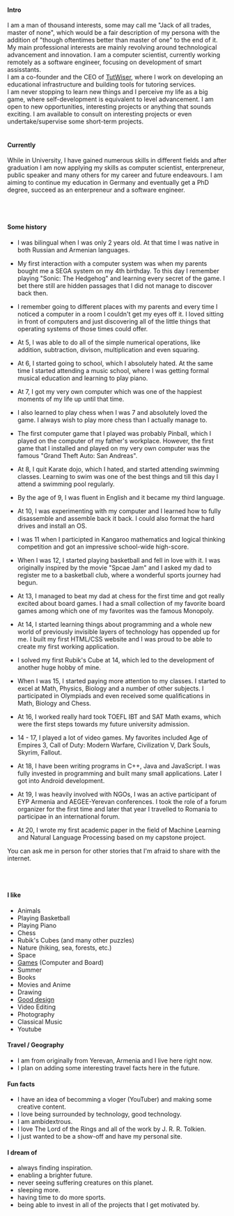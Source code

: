 #### Intro
I am a man of thousand interests, some may call me "Jack of all trades, master of none", which would be a fair description of my persona with the addition of "though oftentimes better than master of one" to the end of it. 
<br>
My main professional interests are mainly revolving around technological advancement and innovation. I am a computer scientist, currently working remotely as a software engineer, focusing on development of smart assisstants. 
<br>
I am a co-founder and the CEO of [TutWiser](https://tutwiser.com), where I work on developing an educational infrastructure and building tools for tutoring services.
<br>
I am never stopping to learn new things and I perceive my life as a big game, where self-development is equivalent to level advancement. I am open to new opportunities, interesting projects or anything that sounds exciting. I am available to consult on interesting projects or even undertake/supervise some short-term projects.
<br><br>
#### Currently
While in University, I have gained numerous skills in different fields and after graduation I am now applying my skills as computer scientist, enterpreneur, public speaker and many others for my career and future endeavours. I am aiming to continue my education in Germany and eventually get a PhD degree, succeed as an enterpreneur and a software engineer.

<br><br>
#### Some history

- I was bilingual when I was only 2 years old. At that time I was native in both Russian and Armenian languages.

- My first interaction with a computer system was when my parents bought me a SEGA system on my 4th birthday. To this day I remember playing "Sonic: The Hedgehog" and learning every secret of the game. I bet there still are hidden passages that I did not manage to discover back then.

- I remember going to different places with my parents and every time I noticed a computer in a room I couldn't get my eyes off it. I loved sitting in front of computers and just discovering all of the little things that operating systems of those times could offer.

- At 5, I was able to do all of the simple numerical operations, like addition, subtraction, divison, multiplication and even squaring.

- At 6, I started going to school, which I absolutely hated. At the same time I started attending a music school, where I was getting formal musical education and learning to play piano.

- At 7, I got my very own computer which was one of the happiest moments of my life up until that time. 

- I also learned to play chess when I was 7 and absolutely loved the game. I always wish to play more chess than I actually manage to.

- The first computer game that I played was probably Pinball, which I played on the computer of my father's workplace. However, the first game that I installed and played on my very own computer was the famous "Grand Theft Auto: San Andreas".

- At 8, I quit Karate dojo, which I hated, and started attending swimming classes. Learning to swim was one of the best things and till this day I attend a swimming pool regularly.

- By the age of 9, I was fluent in English and it became my third language.

- At 10, I was experimenting with my computer and I learned how to fully disassemble and assemble back it back. I could also format the hard drives and install an OS.

- I was 11 when I participted in Kangaroo mathematics and logical thinking competition and got an impressive school-wide high-score.

- When I was 12, I started playing basketball and fell in love with it. I was originally inspired by the movie "Spcae Jam" and I asked my dad to register me to a basketball club, where a wonderful sports journey had begun.

- At 13, I managed to beat my dad at chess for the first time and got really excited about board games. I had a small collection of my favorite board games among which one of my favorites was the famous Monopoly.

- At 14, I started learning things about programming and a whole new world of previously invisible layers of technology has oppended up for me. I built my first HTML/CSS website and I was proud to be able to create my first working application.

- I solved my first Rubik's Cube at 14, which led to the development of another huge hobby of mine.

- When I was 15, I started paying more attention to my classes. I started to excel at Math, Physics, Biology and a number of other subjects. I participated in Olympiads and even received some qualifications in Math, Biology and Chess.

- At 16, I worked really hard took TOEFL IBT and SAT Math exams, which were the first steps towards my future university admission.

- 14 - 17, I played a lot of video games. My favorites included Age of Empires 3, Call of Duty: Modern Warfare, Civilization V, Dark Souls, Skyrim, Fallout.

- At 18, I have been writing programs in C++, Java and JavaScript. I was fully invested in programming and built many small applications. Later I got into Android development.

- At 19, I was heavily involved with NGOs, I was an active participant of EYP Armenia and AEGEE-Yerevan conferences. I took the role of a forum organizer for the first time and later that year I travelled to Romania to participae in an international forum.

- At 20, I wrote my first academic paper in the field of Machine Learning and Natural Language Processing based on my capstone project.

You can ask me in person for other stories that I'm afraid to share with the internet.

<br><br>
#### I like
- Animals
- Playing Basketball
- Playing Piano
- Chess
- Rubik's Cubes (and many other puzzles)
- Nature (hiking, sea, forests, etc.)
- Space
- [Games](https://steamcommunity.com/id/markhovs/) (Computer and Board)
- Summer
- Books
- Movies and Anime
- Drawing
- [Good design](/)
- Video Editing
- Photography
- Classical Music
- Youtube

#### Travel / Geography

- I am from originally from Yerevan, Armenia and I live here right now.
- I plan on adding some interesting travel facts here in the future.

#### Fun facts

- I have an idea of becomming a vloger (YouTuber) and making some creative content.
- I love being surrounded by technology, good technology.
- I am ambidextrous.
- I love The Lord of the Rings and all of the work by J. R. R. Tolkien.
- I just wanted to be a show-off and have my personal site.

#### I dream of

- always finding inspiration.
- enabling a brighter future.
- never seeing suffering creatures on this planet.
- sleeping more.
- having time to do more sports.
- being able to invest in all of the projects that I get motivated by.
